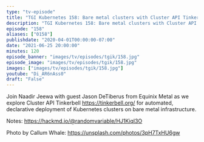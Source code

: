 ```yaml
---
type: "tv-episode"
title: "TGI Kubernetes 158: Bare metal clusters with Cluster API Tinkerbell"
description: "TGI Kubernetes 158: Bare metal clusters with Cluster API Tinkerbell"
episode: "158"
aliases: ["0158"]
publishdate: "2020-04-01T00:00:00-07:00"
date: "2021-06-25 20:00:00"
minutes: 120
episode_banner: "images/tv/episodes/tgik/158.jpg"
episode_image: "images/tv/episodes/tgik/158.jpg"
images: ["images/tv/episodes/tgik/158.jpg"]
youtube: "Di_AR6nAss0"
draft: "False"
---
```


Join Naadir Jeewa with guest Jason DeTiberus from Equinix Metal as we explore Cluster API Tinkerbell https://tinkerbell.org/ for automated, declarative deployment of Kubernetes clusters on bare metal infrastructure.

Notes: https://hackmd.io/@randomvariable/HJ1Kiql3O

Photo by Callum Whale: https://unsplash.com/photos/3pH7TxHU6gw